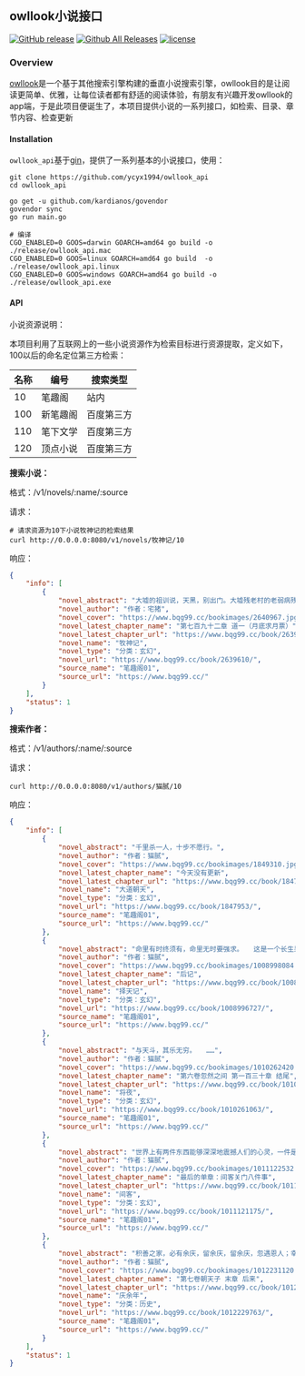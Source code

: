 ## owllook小说接口

[![GitHub release](https://img.shields.io/github/release/howie6879/owllook_api.svg)](https://github.com/howie6879/owllook_api/releases) [![Github All Releases](https://img.shields.io/github/downloads/howie6879/owllook_api/total.svg)](https://github.com/howie6879/owllook_api/releases) [![license](https://img.shields.io/github/license/howie6879/owllook_api.svg)](https://github.com/howie6879/owllook_api/blob/master/LICENSE)


### Overview

[owllook](https://github.com/howie6879/owllook)是一个基于其他搜索引擎构建的垂直小说搜索引擎，owllook目的是让阅读更简单、优雅，让每位读者都有舒适的阅读体验，有朋友有兴趣开发owllook的app端，于是此项目便诞生了，本项目提供小说的一系列接口，如检索、目录、章节内容、检查更新

#### Installation

`owllook_api`基于[gin](https://github.com/gin-gonic/gin)，提供了一系列基本的小说接口，使用：

``` shell
git clone https://github.com/ycyx1994/owllook_api
cd owllook_api

go get -u github.com/kardianos/govendor
govendor sync
go run main.go

# 编译
CGO_ENABLED=0 GOOS=darwin GOARCH=amd64 go build -o ./release/owllook_api.mac
CGO_ENABLED=0 GOOS=linux GOARCH=amd64 go build  -o ./release/owllook_api.linux
CGO_ENABLED=0 GOOS=windows GOARCH=amd64 go build -o ./release/owllook_api.exe
```

#### API

小说资源说明：

本项目利用了互联网上的一些小说资源作为检索目标进行资源提取，定义如下，100以后的命名定位第三方检索：

| 名称 | 编号     |搜索类型		|
| :--- | -------- | ----------- |
| 10   | 笔趣阁   | 站内		|
| 100  | 新笔趣阁 |	百度第三方  |
| 110  | 笔下文学 | 百度第三方  |
| 120  | 顶点小说 | 百度第三方  |

**搜索小说：**

格式：/v1/novels/:name/:source

请求：

``` shell
# 请求资源为10下小说牧神记的检索结果
curl http://0.0.0.0:8080/v1/novels/牧神记/10
```

响应：

``` json
{
    "info": [
        {
            "novel_abstract": "大墟的祖训说，天黑，别出门。大墟残老村的老弱病残们从江边捡到了一个婴儿，取名秦牧，含辛茹苦将他养大。这一天夜幕降临，……",
            "novel_author": "作者：宅猪",
            "novel_cover": "https://www.bqg99.cc/bookimages/2640967.jpg",
            "novel_latest_chapter_name": "第七百九十二章 道一（月底求月票）",
            "novel_latest_chapter_url": "https://www.bqg99.cc/book/2639610/595030666.html",
            "novel_name": "牧神记",
            "novel_type": "分类：玄幻",
            "novel_url": "https://www.bqg99.cc/book/2639610/",
            "source_name": "笔趣阁01",
            "source_url": "https://www.bqg99.cc/"
        }
    ],
    "status": 1
}
```

**搜索作者：**

格式：/v1/authors/:name/:source

请求：

``` shell
curl http://0.0.0.0:8080/v1/authors/猫腻/10
```

响应：

``` json
{
    "info": [
        {
            "novel_abstract": "千里杀一人，十步不愿行。",
            "novel_author": "作者：猫腻",
            "novel_cover": "https://www.bqg99.cc/bookimages/1849310.jpg",
            "novel_latest_chapter_name": "今天没有更新",
            "novel_latest_chapter_url": "https://www.bqg99.cc/book/1847953/594800464.html",
            "novel_name": "大道朝天",
            "novel_type": "分类：玄幻",
            "novel_url": "https://www.bqg99.cc/book/1847953/",
            "source_name": "笔趣阁01",
            "source_url": "https://www.bqg99.cc/"
        },
        {
            "novel_abstract": "命里有时终须有，命里无时要强求。　　这是一个长生果的故事。……",
            "novel_author": "作者：猫腻",
            "novel_cover": "https://www.bqg99.cc/bookimages/1008998084.jpg",
            "novel_latest_chapter_name": "后记",
            "novel_latest_chapter_url": "https://www.bqg99.cc/book/1008996727/644149409.html",
            "novel_name": "择天记",
            "novel_type": "分类：玄幻",
            "novel_url": "https://www.bqg99.cc/book/1008996727/",
            "source_name": "笔趣阁01",
            "source_url": "https://www.bqg99.cc/"
        },
        {
            "novel_abstract": "与天斗，其乐无穷。　　……",
            "novel_author": "作者：猫腻",
            "novel_cover": "https://www.bqg99.cc/bookimages/1010262420.jpg",
            "novel_latest_chapter_name": "第六卷忽然之间 第一百三十章 结尾",
            "novel_latest_chapter_url": "https://www.bqg99.cc/book/1010261063/959174919.html",
            "novel_name": "将夜",
            "novel_type": "分类：玄幻",
            "novel_url": "https://www.bqg99.cc/book/1010261063/",
            "source_name": "笔趣阁01",
            "source_url": "https://www.bqg99.cc/"
        },
        {
            "novel_abstract": "世界上有两件东西能够深深地震撼人们的心灵，一件是我们心中崇高的道德准则，另一件是我们头顶上灿烂的星空——康德　　当许……",
            "novel_author": "作者：猫腻",
            "novel_cover": "https://www.bqg99.cc/bookimages/1011122532.jpg",
            "novel_latest_chapter_name": "最后的单章：间客关门八件事",
            "novel_latest_chapter_url": "https://www.bqg99.cc/book/1011121175/979602210.html",
            "novel_name": "间客",
            "novel_type": "分类：玄幻",
            "novel_url": "https://www.bqg99.cc/book/1011121175/",
            "source_name": "笔趣阁01",
            "source_url": "https://www.bqg99.cc/"
        },
        {
            "novel_abstract": "积善之家，必有余庆，留余庆，留余庆，忽遇恩人；幸娘亲，幸娘亲，积得阴功。劝人生，济困扶穷……而谁可知，人生于世，……",
            "novel_author": "作者：猫腻",
            "novel_cover": "https://www.bqg99.cc/bookimages/1012231120.jpg",
            "novel_latest_chapter_name": "第七卷朝天子 末章 后来",
            "novel_latest_chapter_url": "https://www.bqg99.cc/book/1012229763/989671183.html",
            "novel_name": "庆余年",
            "novel_type": "分类：历史",
            "novel_url": "https://www.bqg99.cc/book/1012229763/",
            "source_name": "笔趣阁01",
            "source_url": "https://www.bqg99.cc/"
        }
    ],
    "status": 1
}
```

